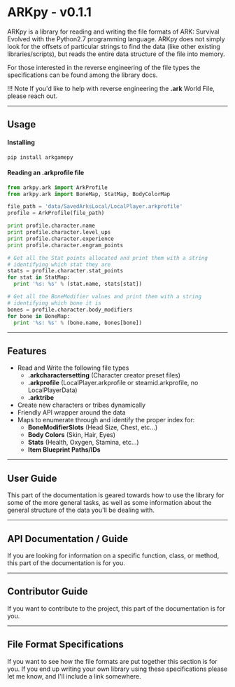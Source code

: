 ARKpy - v0.1.1
====



ARKpy is a library for reading and writing the file formats of ARK: Survival Evolved with the Python2.7 programming language. ARKpy does not simply look for the offsets of particular strings to find the data (like other existing libraries/scripts), but reads the entire data structure of the file into memory.

For those interested in the reverse engineering of the file types the specifications can be found among the library docs.

!!! Note
    If you'd like to help with reverse engineering the **.ark** World File, please reach out.


- - -

## Usage

#### **Installing**
```
pip install arkgamepy
```

#### **Reading an .arkprofile file**
```python
from arkpy.ark import ArkProfile
from arkpy.ark import BoneMap, StatMap, BodyColorMap

file_path = 'data/SavedArksLocal/LocalPlayer.arkprofile'
profile = ArkProfile(file_path)

print profile.character.name
print profile.character.level_ups
print profile.character.experience
print profile.character.engram_points

# Get all the Stat points allocated and print them with a string
# identifying which stat they are
stats = profile.character.stat_points
for stat in StatMap:
  print '%s: %s' % (stat.name, stats[stat])

# Get all the BoneModifier values and print them with a string
# identifying which bone it is
bones = profile.character.body_modifiers
for bone in BoneMap:
  print '%s: %s' % (bone.name, bones[bone])
```

- - -

## Features
 - Read and Write the following file types
    - **.arkcharactersetting** (Character creator preset files)
    - **.arkprofile** (LocalPlayer.arkprofile or steamid.arkprofile, no LocalPlayerData)
    - **.arktribe**
 - Create new characters or tribes dynamically
 - Friendly API wrapper around the data
 - Maps to enumerate through and identify the proper index for:
    - **BoneModifierSlots** (Head Size, Chest, etc...)
    - **Body Colors** (Skin, Hair, Eyes)
    - **Stats** (Health, Oxygen, Stamina, etc...)
    - **Item Blueprint Paths/IDs**

- - -

## User Guide

This part of the documentation is geared towards how to use the library for some of the more general tasks, as well as some information about the general structure of the data you'll be dealing with.

- - -

## API Documentation / Guide

If you are looking for information on a specific function, class, or method, this part of the documentation is for you.
- - -

## Contributor Guide

If you want to contribute to the project, this part of the documentation is for you.

- - -

## File Format Specifications

If you want to see how the file formats are put together this section is for you. If you end up writing your own library using these specifications please let me know, and I'll include a link somewhere.